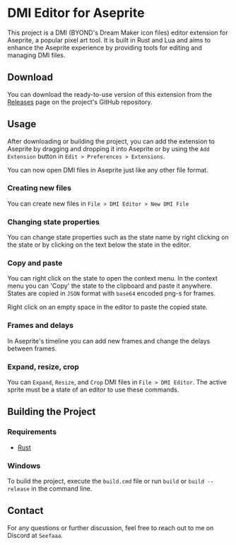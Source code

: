 # DMI Editor for Aseprite

This project is a DMI (BYOND's Dream Maker icon files) editor extension for Aseprite, a popular pixel art tool. It is built in Rust and Lua and aims to enhance the Aseprite experience by providing tools for editing and managing DMI files.

## Download

You can download the ready-to-use version of this extension from the [Releases](https://github.com/Seefaaa/aseprite-dmi/releases) page on the project's GitHub repository.

## Usage

After downloading or building the project, you can add the extension to Aseprite by dragging and dropping it into Aseprite or by using the `Add Extension` button in `Edit > Preferences > Extensions`.

You can now open DMI files in Aseprite just like any other file format.

### Creating new files

You can create new files in `File > DMI Editor > New DMI File`

### Changing state properties

You can change state properties such as the state name by right clicking on the state or by clicking on the text below the state in the editor.

### Copy and paste

You can right click on the state to open the context menu. In the context menu you can 'Copy' the state to the clipboard and paste it anywhere. States are copied in `JSON` format with `base64` encoded png-s for frames.

Right click on an empty space in the editor to paste the copied state.

### Frames and delays

In Aseprite's timeline you can add new frames and change the delays between frames.

### Expand, resize, crop

You can `Expand`, `Resize`, and `Crop` DMI files in `File > DMI Editor`. The active sprite must be a state of an editor to use these commands.

## Building the Project

### Requirements

- [Rust](https://www.rust-lang.org/)

### Windows

To build the project, execute the `build.cmd` file or run `build` or `build --release` in the command line.

## Contact

For any questions or further discussion, feel free to reach out to me on Discord at `Seefaaa`.
